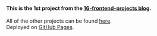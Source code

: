 #### This is the 1st project from the [16-frontend-projects blog](https://dev.to/frontendmentor/16-front-end-projects-with-designs-to-help-improve-your-coding-skills-5ajl).

All of the other projects can be found [here](https://github.com/YashKandalkar/16-frontend-projects).  
Deployed on [GitHub Pages](https://yashkandalkar.github.io/Single-price-grid-component/).
